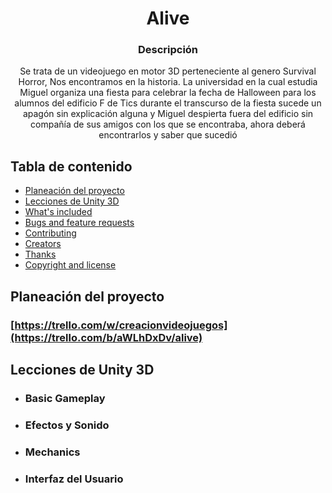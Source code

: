 <p align="center">

  <h1 align="center">Alive</h1>

  <h3 align="center">Descripción</h3>

  <p align="center">
    Se trata de un videojuego en motor 3D perteneciente al genero Survival Horror, Nos encontramos en la historia. La universidad en la cual estudia Miguel organiza una fiesta para celebrar la fecha de Halloween para los alumnos del edificio F de Tics durante el transcurso de la fiesta sucede un apagón sin explicación alguna y Miguel despierta fuera del edificio sin compañía de sus amigos con los que se encontraba, ahora deberá encontrarlos y saber que sucedió
    <br>
  </p>
</p>

## Tabla de contenido

- [Planeación del proyecto](#planeación-del-proyecto)
- [Lecciones de Unity 3D](#lecciones-de-Unity-3D)
- [What's included](#whats-included)
- [Bugs and feature requests](#bugs-and-feature-requests)
- [Contributing](#contributing)
- [Creators](#creators)
- [Thanks](#thanks)
- [Copyright and license](#copyright-and-license)


## Planeación del proyecto
### [https://trello.com/w/creacionvideojuegos](https://trello.com/b/aWLhDxDv/alive)

## Lecciones de Unity 3D
- ###  Basic Gameplay
- ###  Efectos y Sonido
- ###  Mechanics
- ###  Interfaz del Usuario
